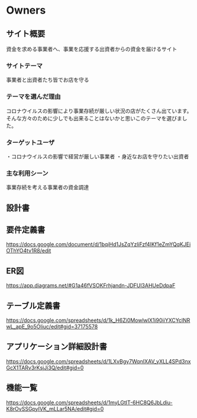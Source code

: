 # Owners

## サイト概要
資金を求める事業者へ、事業を応援する出資者からの資金を届けるサイト


### サイトテーマ
事業者と出資者たち皆でお店を守る


### テーマを選んだ理由
コロナウイルスの影響により事業存続が厳しい状況の店がたくさん出ています。
そんな方々のために少しでも出来ることはないかと思いこのテーマを選びました。


### ターゲットユーザ
・コロナウイルスの影響で経営が厳しい事業者
・身近なお店を守りたい出資者

### 主な利用シーン
事業存続を考える事業者の資金調達



## 設計書



## 要件定義書
https://docs.google.com/document/d/1bqiHd1JsZqYzliFzf4IKf1eZmYQqKJEiOThYO4tv1R8/edit


## ER図
https://app.diagrams.net/#G1a46fVSOKFrhjandn-JDFUl3AHUeDdpaF


## テーブル定義書
https://docs.google.com/spreadsheets/d/1k_H6Zi0MowlwlX1i90iiYXCYclNRwL_apE_9o5OIiuc/edit#gid=37175578


## アプリケーション詳細設計書
https://docs.google.com/spreadsheets/d/1LXvBgy7WqnIXAV_yXLL4SPd3nxGcX1TARv3rKsjJi3Q/edit#gid=0


## 機能一覧
https://docs.google.com/spreadsheets/d/1myLGtIT-6HC8Q6JbLdiu-K8rOvSSGpyIVK_mLLar5NA/edit#gid=0




